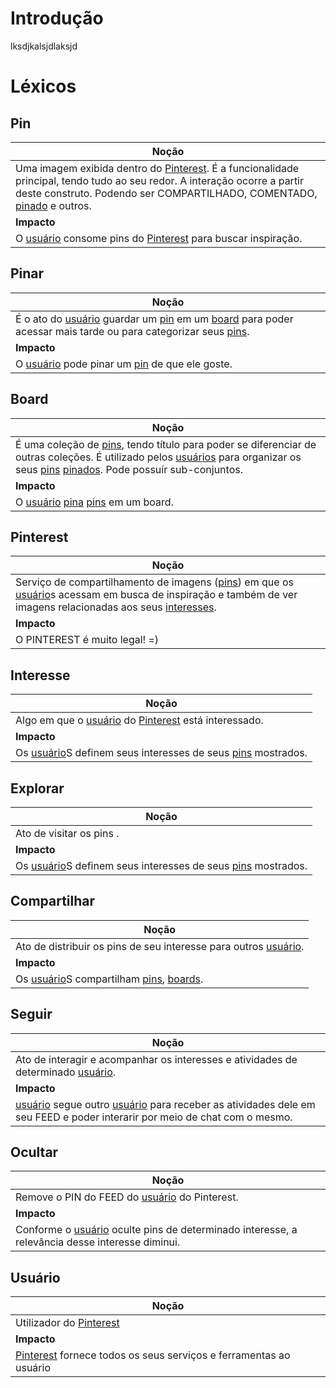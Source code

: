 # Introdução

lksdjkalsjdlaksjd

# Léxicos

## Pin

|**Noção**|
|--|
|  Uma imagem exibida dentro do [Pinterest](#pinterest). É a funcionalidade principal, tendo tudo ao seu redor. A interação ocorre a partir deste construto. Podendo ser COMPARTILHADO, COMENTADO, [pinado](#pinar) e outros. |
|**Impacto** |
| O [usuário](#usuario) consome pins do [Pinterest](#pinterest) para buscar inspiração. |

## Pinar

|**Noção**|
|--|
| É o ato do [usuário](#usuario) guardar um [pin](#pin) em um [board](#board) para poder acessar mais tarde ou para categorizar seus [pins](#pin). |
|**Impacto** |
| O [usuário](#usuario) pode pinar um [pin](#pin) de que ele goste. |

## Board

|**Noção**|
|--|
|		É uma coleção de [pins](#pin), tendo título para poder se diferenciar de outras coleções. É utilizado pelos [usuários](#usuario) para organizar os seus [pins](#pin) [pinados](#pinar). Pode possuír sub-conjuntos. |
|**Impacto** |
| O [usuário](#usuario) [pina](#pinar) [pins](#pin) em um board. |

## Pinterest

|**Noção**|
|--|
|		Serviço de compartilhamento de imagens ([pins](#pin)) em que os [usuário](#usuario)s acessam em busca de inspiração e também de ver imagens relacionadas aos seus [interesses](#interesse). |
|**Impacto** |
| O PINTEREST é muito legal! =) |

## Interesse

|**Noção**|
|--|
| Algo em que o [usuário](#usuario) do [Pinterest](#pinterest) está interessado.|
|**Impacto** |
| Os [usuário](#usuario)S definem seus interesses de seus [pins](#pin) mostrados. |

## Explorar

|**Noção**|
|--|
| Ato de visitar os pins .|
|**Impacto** |
| Os [usuário](#usuario)S definem seus interesses de seus [pins](#pin) mostrados. |

## Compartilhar

|**Noção**|
|--|
| Ato de distribuir os pins de seu interesse para outros [usuário](#usuario).|
|**Impacto** |
| Os [usuário](#usuario)S compartilham [pins](#pin), [boards](#board). |

## Seguir

|**Noção**|
|--|
| Ato de interagir e acompanhar os interesses e atividades de determinado [usuário](#usuario).|
|**Impacto** |
| [usuário](#usuario) segue outro [usuário](#usuario) para receber as atividades dele em seu FEED e poder interarir por meio de chat com o mesmo. |

## Ocultar

|**Noção**|
|--|
| Remove o PIN do FEED do [usuário](#usuario) do Pinterest.|
|**Impacto** |
| Conforme o [usuário](#usuario) oculte pins de determinado interesse, a relevância desse interesse diminui. |

## Usuário

|**Noção**|
|--|
| Utilizador do [Pinterest](#pinterest) |
|**Impacto** |
| [Pinterest](#pinterest) fornece todos os seus serviços e ferramentas ao usuário |
